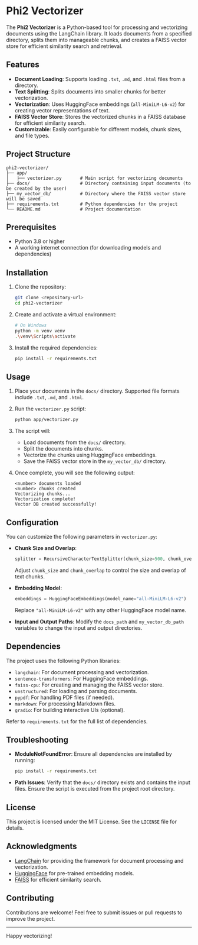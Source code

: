 # Phi2 Vectorizer

The **Phi2 Vectorizer** is a Python-based tool for processing and vectorizing documents using the LangChain library. It loads documents from a specified directory, splits them into manageable chunks, and creates a FAISS vector store for efficient similarity search and retrieval.

## Features

- **Document Loading**: Supports loading `.txt`, `.md`, and `.html` files from a directory.
- **Text Splitting**: Splits documents into smaller chunks for better vectorization.
- **Vectorization**: Uses HuggingFace embeddings (`all-MiniLM-L6-v2`) for creating vector representations of text.
- **FAISS Vector Store**: Stores the vectorized chunks in a FAISS database for efficient similarity search.
- **Customizable**: Easily configurable for different models, chunk sizes, and file types.

## Project Structure

```
phi2-vectorizer/
├── app/
│   ├── vectorizer.py       # Main script for vectorizing documents
├── docs/                   # Directory containing input documents (to be created by the user)
├── my_vector_db/           # Directory where the FAISS vector store will be saved
├── requirements.txt        # Python dependencies for the project
└── README.md               # Project documentation
```

## Prerequisites

- Python 3.8 or higher
- A working internet connection (for downloading models and dependencies)

## Installation

1. Clone the repository:
   ```bash
   git clone <repository-url>
   cd phi2-vectorizer
   ```

2. Create and activate a virtual environment:
   ```bash
   # On Windows
   python -m venv venv
   .\venv\Scripts\activate
   ```

3. Install the required dependencies:
   ```bash
   pip install -r requirements.txt
   ```

## Usage

1. Place your documents in the `docs/` directory. Supported file formats include `.txt`, `.md`, and `.html`.

2. Run the `vectorizer.py` script:
   ```bash
   python app/vectorizer.py
   ```

3. The script will:
   - Load documents from the `docs/` directory.
   - Split the documents into chunks.
   - Vectorize the chunks using HuggingFace embeddings.
   - Save the FAISS vector store in the `my_vector_db/` directory.

4. Once complete, you will see the following output:
   ```
   <number> documents loaded
   <number> chunks created
   Vectorizing chunks...
   Vectorization complete!
   Vector DB created successfully!
   ```

## Configuration

You can customize the following parameters in `vectorizer.py`:

- **Chunk Size and Overlap**:
  ```python
  splitter = RecursiveCharacterTextSplitter(chunk_size=500, chunk_overlap=50)
  ```
  Adjust `chunk_size` and `chunk_overlap` to control the size and overlap of text chunks.

- **Embedding Model**:
  ```python
  embeddings = HuggingFaceEmbeddings(model_name="all-MiniLM-L6-v2")
  ```
  Replace `"all-MiniLM-L6-v2"` with any other HuggingFace model name.

- **Input and Output Paths**:
  Modify the `docs_path` and `my_vector_db_path` variables to change the input and output directories.

## Dependencies

The project uses the following Python libraries:

- `langchain`: For document processing and vectorization.
- `sentence-transformers`: For HuggingFace embeddings.
- `faiss-cpu`: For creating and managing the FAISS vector store.
- `unstructured`: For loading and parsing documents.
- `pypdf`: For handling PDF files (if needed).
- `markdown`: For processing Markdown files.
- `gradio`: For building interactive UIs (optional).

Refer to `requirements.txt` for the full list of dependencies.

## Troubleshooting

- **ModuleNotFoundError**: Ensure all dependencies are installed by running:
  ```bash
  pip install -r requirements.txt
  ```

- **Path Issues**: Verify that the `docs/` directory exists and contains the input files. Ensure the script is executed from the project root directory.

## License

This project is licensed under the MIT License. See the `LICENSE` file for details.

## Acknowledgments

- [LangChain](https://github.com/hwchase17/langchain) for providing the framework for document processing and vectorization.
- [HuggingFace](https://huggingface.co/) for pre-trained embedding models.
- [FAISS](https://github.com/facebookresearch/faiss) for efficient similarity search.

## Contributing

Contributions are welcome! Feel free to submit issues or pull requests to improve the project.

---
Happy vectorizing!